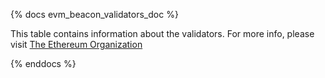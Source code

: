 {% docs evm_beacon_validators_doc %}

This table contains information about the validators. For more info, please visit [The Ethereum Organization](https://ethereum.org/en/developers/docs/consensus-mechanisms/pos/)

{% enddocs %}
